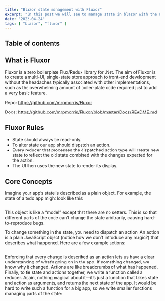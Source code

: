 ```yaml
---
title: "Blazor state management with Fluxor"
excerpt: "In this post we will see to manage state in blazor with the Fluxor library"
date: "2022-04-24"
tags: [ "blazor", "fluxor" ]
---
```


## Table of contents

## What is Fluxor

Fluxor is a zero boilerplate Flux/Redux library for .Net. The aim of Fluxor is to create a multi-UI, single-state store approach to front-end development without the headaches typically associated with other implementations, such as the overwhelming amount of boiler-plate code required just to add a very basic feature.

Repo: <https://github.com/mrpmorris/Fluxor>

Docs: <https://github.com/mrpmorris/Fluxor/blob/master/Docs/README.md>

## Fluxor Rules

- State should always be read-only.
- To alter state our app should dispatch an action.
- Every reducer that processes the dispatched action type will create new state to reflect the old state combined with the changes expected for the action.
- The UI then uses the new state to render its display.

## Core Concepts

Imagine your app’s state is described as a plain object. For example, the state of a todo app might look like this:

```cs

```

This object is like a “model” except that there are no setters. This is so that different parts of the code can’t change the state arbitrarily, causing hard-to-reproduce bugs.

To change something in the state, you need to dispatch an action. An action is a plain JavaScript object (notice how we don’t introduce any magic?) that describes what happened. Here are a few example actions:

```cs

```

Enforcing that every change is described as an action lets us have a clear understanding of what’s going on in the app. If something changed, we know why it changed. Actions are like breadcrumbs of what has happened. Finally, to tie state and actions together, we write a function called a reducer. Again, nothing magical about it—it’s just a function that takes state and action as arguments, and returns the next state of the app. It would be hard to write such a function for a big app, so we write smaller functions managing parts of the state:

```cs

```
